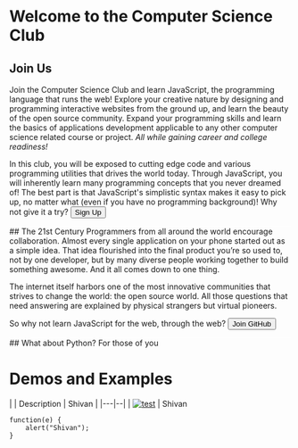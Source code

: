 # Welcome to the Computer Science Club
## Join Us
Join the Computer Science Club and learn JavaScript, the programming language that runs the web! Explore your creative nature by designing and programming interactive websites from the ground up, and learn the beauty of the open source community. Expand your programming skills and learn the basics of applications development applicable to any other computer science related course or project. _All while gaining career and college readiness!_

In this club, you will be exposed to cutting edge code and various programming utilities that drives the world today. Through JavaScript, you will inherently learn many programming concepts that you never dreamed of! The best part is that JavaScript's simplistic syntax makes it easy to pick up, no matter what (even if you have no programming background)! Why not give it a try?
<button class="btn btn-outline-primary">Sign Up</button>
<div style="background-color: rgba(255, 255, 255, 0.25); height: 1px; width: 100%; padding-top: 0px; border-radius: 100px"></div>
## The 21st Century
Programmers from all around the world encourage collaboration. Almost every single application on your phone started out as a simple idea. That idea flourished into the final product you’re so used to, not by one developer, but by many diverse people working together to build something awesome. And it all comes down to one thing.

The internet itself harbors one of the most innovative communities that strives to change the world: the open source world. All those questions that need answering are explained by physical strangers but virtual pioneers.

So why not learn JavaScript for the web, through the web?
<button class="btn btn-outline-success">Join GitHub</button>
<div style="background-color: rgba(255, 255, 255, 0.25); height: 1px; width: 100%; padding-top: 0px; border-radius: 100px"></div>
## What about Python?
For those of you

# Demos and Examples
|  | Description | Shivan |
|---|--|
| [![test](http://sugartin.info/wp-content/uploads/2013/11/logo.png)](http://google.com) | Shivan
```
function(e) {
    alert("Shivan");
}
```